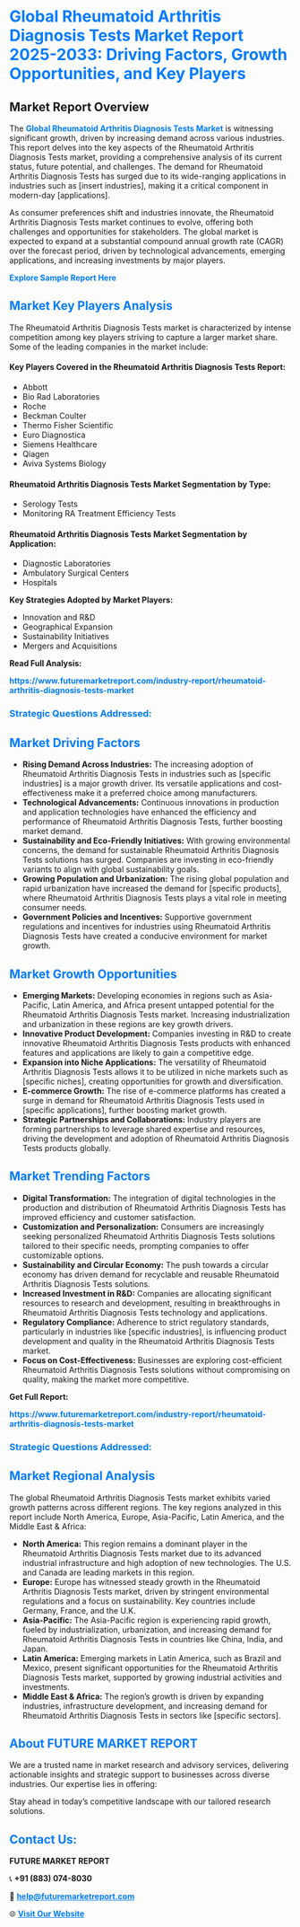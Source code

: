 <h1 style="color: #007BFF;">Global Rheumatoid Arthritis Diagnosis Tests Market Report 2025-2033: Driving Factors, Growth Opportunities, and Key Players</h1>

<section id="overview">
<h2>Market Report Overview</h2>
<p>The <a href="https://www.futuremarketreport.com/industry-report/rheumatoid-arthritis-diagnosis-tests-market" style="color: #007BFF; text-decoration: none;"><strong>Global Rheumatoid Arthritis Diagnosis Tests Market</strong></a> is witnessing significant growth, driven by increasing demand across various industries. This report delves into the key aspects of the Rheumatoid Arthritis Diagnosis Tests market, providing a comprehensive analysis of its current status, future potential, and challenges. The demand for Rheumatoid Arthritis Diagnosis Tests has surged due to its wide-ranging applications in industries such as [insert industries], making it a critical component in modern-day [applications].</p>
<p>As consumer preferences shift and industries innovate, the Rheumatoid Arthritis Diagnosis Tests market continues to evolve, offering both challenges and opportunities for stakeholders. The global market is expected to expand at a substantial compound annual growth rate (CAGR) over the forecast period, driven by technological advancements, emerging applications, and increasing investments by major players.</p>
</section>

<section id="overview">
<p><a href="https://www.futuremarketreport.com/request-sample/reportId=77284" style="color: #007BFF; text-decoration: none;"><strong>Explore Sample Report Here</strong></a></p>
</section>

<section id="key-players">
<h2 style="color: #007BFF;">Market Key Players Analysis</h2>
<p>The Rheumatoid Arthritis Diagnosis Tests market is characterized by intense competition among key players striving to capture a larger market share. Some of the leading companies in the market include:</p>
<h4>Key Players Covered in the Rheumatoid Arthritis Diagnosis Tests Report:</h4>
<ul><li>Abbott</li><li>Bio Rad Laboratories</li><li>Roche</li><li>Beckman Coulter</li><li>Thermo Fisher Scientific</li><li>Euro Diagnostica</li><li>Siemens Healthcare</li><li>Qiagen</li><li>Aviva Systems Biology</li></ul>
<h4>Rheumatoid Arthritis Diagnosis Tests Market Segmentation by Type:</h4>
<ul><li>Serology Tests</li><li>Monitoring RA Treatment Efficiency Tests</li></ul>

<h4>Rheumatoid Arthritis Diagnosis Tests Market Segmentation by Application:</h4>
<ul><li>Diagnostic Laboratories</li><li>Ambulatory Surgical Centers</li><li>Hospitals</li></ul>
<p><strong>Key Strategies Adopted by Market Players:</strong></p>
<ul>
<li>Innovation and R&D</li>
<li>Geographical Expansion</li>
<li>Sustainability Initiatives</li>
<li>Mergers and Acquisitions</li>
</ul>
</section>

<section>
<p><strong>Read Full Analysis: </strong></p><a href="https://www.futuremarketreport.com/industry-report/rheumatoid-arthritis-diagnosis-tests-market" style="color: #007BFF; text-decoration: none;"><strong>https://www.futuremarketreport.com/industry-report/rheumatoid-arthritis-diagnosis-tests-market</strong></a>
<h3 style="color: #007BFF;">Strategic Questions Addressed:</h3>
</section>

<section id="driving-factors">
<h2 style="color: #007BFF;">Market Driving Factors</h2>
<ul>
<li><strong>Rising Demand Across Industries:</strong> The increasing adoption of Rheumatoid Arthritis Diagnosis Tests in industries such as [specific industries] is a major growth driver. Its versatile applications and cost-effectiveness make it a preferred choice among manufacturers.</li>
<li><strong>Technological Advancements:</strong> Continuous innovations in production and application technologies have enhanced the efficiency and performance of Rheumatoid Arthritis Diagnosis Tests, further boosting market demand.</li>
<li><strong>Sustainability and Eco-Friendly Initiatives:</strong> With growing environmental concerns, the demand for sustainable Rheumatoid Arthritis Diagnosis Tests solutions has surged. Companies are investing in eco-friendly variants to align with global sustainability goals.</li>
<li><strong>Growing Population and Urbanization:</strong> The rising global population and rapid urbanization have increased the demand for [specific products], where Rheumatoid Arthritis Diagnosis Tests plays a vital role in meeting consumer needs.</li>
<li><strong>Government Policies and Incentives:</strong> Supportive government regulations and incentives for industries using Rheumatoid Arthritis Diagnosis Tests have created a conducive environment for market growth.</li>
</ul>
</section>

<section id="growth-opportunities">
<h2 style="color: #007BFF;">Market Growth Opportunities</h2>
<ul>
<li><strong>Emerging Markets:</strong> Developing economies in regions such as Asia-Pacific, Latin America, and Africa present untapped potential for the Rheumatoid Arthritis Diagnosis Tests market. Increasing industrialization and urbanization in these regions are key growth drivers.</li>
<li><strong>Innovative Product Development:</strong> Companies investing in R&D to create innovative Rheumatoid Arthritis Diagnosis Tests products with enhanced features and applications are likely to gain a competitive edge.</li>
<li><strong>Expansion into Niche Applications:</strong> The versatility of Rheumatoid Arthritis Diagnosis Tests allows it to be utilized in niche markets such as [specific niches], creating opportunities for growth and diversification.</li>
<li><strong>E-commerce Growth:</strong> The rise of e-commerce platforms has created a surge in demand for Rheumatoid Arthritis Diagnosis Tests used in [specific applications], further boosting market growth.</li>
<li><strong>Strategic Partnerships and Collaborations:</strong> Industry players are forming partnerships to leverage shared expertise and resources, driving the development and adoption of Rheumatoid Arthritis Diagnosis Tests products globally.</li>
</ul>
</section>

<section id="trending-factors">
<h2 style="color: #007BFF;">Market Trending Factors</h2>
<ul>
<li><strong>Digital Transformation:</strong> The integration of digital technologies in the production and distribution of Rheumatoid Arthritis Diagnosis Tests has improved efficiency and customer satisfaction.</li>
<li><strong>Customization and Personalization:</strong> Consumers are increasingly seeking personalized Rheumatoid Arthritis Diagnosis Tests solutions tailored to their specific needs, prompting companies to offer customizable options.</li>
<li><strong>Sustainability and Circular Economy:</strong> The push towards a circular economy has driven demand for recyclable and reusable Rheumatoid Arthritis Diagnosis Tests solutions.</li>
<li><strong>Increased Investment in R&D:</strong> Companies are allocating significant resources to research and development, resulting in breakthroughs in Rheumatoid Arthritis Diagnosis Tests technology and applications.</li>
<li><strong>Regulatory Compliance:</strong> Adherence to strict regulatory standards, particularly in industries like [specific industries], is influencing product development and quality in the Rheumatoid Arthritis Diagnosis Tests market.</li>
<li><strong>Focus on Cost-Effectiveness:</strong> Businesses are exploring cost-efficient Rheumatoid Arthritis Diagnosis Tests solutions without compromising on quality, making the market more competitive.</li>
</ul>
</section>

<section>
<p><strong>Get Full Report: </strong></p><a href="https://www.futuremarketreport.com/industry-report/rheumatoid-arthritis-diagnosis-tests-market" style="color: #007BFF; text-decoration: none;"><strong>https://www.futuremarketreport.com/industry-report/rheumatoid-arthritis-diagnosis-tests-market</strong></a>
<h3 style="color: #007BFF;">Strategic Questions Addressed:</h3>
</section>


<section id="regional-analysis">
<h2 style="color: #007BFF;">Market Regional Analysis</h2>
<p>The global Rheumatoid Arthritis Diagnosis Tests market exhibits varied growth patterns across different regions. The key regions analyzed in this report include North America, Europe, Asia-Pacific, Latin America, and the Middle East & Africa:</p>
<ul>
<li><strong>North America:</strong> This region remains a dominant player in the Rheumatoid Arthritis Diagnosis Tests market due to its advanced industrial infrastructure and high adoption of new technologies. The U.S. and Canada are leading markets in this region.</li>
<li><strong>Europe:</strong> Europe has witnessed steady growth in the Rheumatoid Arthritis Diagnosis Tests market, driven by stringent environmental regulations and a focus on sustainability. Key countries include Germany, France, and the U.K.</li>
<li><strong>Asia-Pacific:</strong> The Asia-Pacific region is experiencing rapid growth, fueled by industrialization, urbanization, and increasing demand for Rheumatoid Arthritis Diagnosis Tests in countries like China, India, and Japan.</li>
<li><strong>Latin America:</strong> Emerging markets in Latin America, such as Brazil and Mexico, present significant opportunities for the Rheumatoid Arthritis Diagnosis Tests market, supported by growing industrial activities and investments.</li>
<li><strong>Middle East & Africa:</strong> The region’s growth is driven by expanding industries, infrastructure development, and increasing demand for Rheumatoid Arthritis Diagnosis Tests in sectors like [specific sectors].</li>
</ul>
</section>

<footer>
<h2 style="color: #007BFF;">About FUTURE MARKET REPORT</h2>
<p>We are a trusted name in market research and advisory services, delivering actionable insights and strategic support to businesses across diverse industries. Our expertise lies in offering:</p>

<p>Stay ahead in today’s competitive landscape with our tailored research solutions.</p>

<h2 style="color: #007BFF;">Contact Us:</h2>
<p><strong>FUTURE MARKET REPORT</strong></p>
<p>📞 <strong>+91 (883) 074-8030</strong></p>
<p>📧 <strong><a href="mailto:help@futuremarketreport.com" style="color: #007BFF;">help@futuremarketreport.com</a></strong></p>
<p>🌐 <strong><a href="https://www.futuremarketreport.com/" style="color: #007BFF;">Visit Our Website</a></strong></p>
</footer>